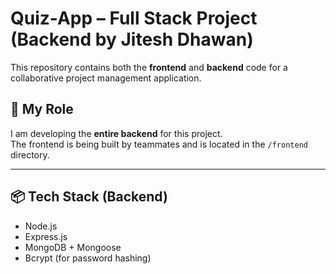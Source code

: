 # Quiz-App – Full Stack Project (Backend by Jitesh Dhawan)

This repository contains both the **frontend** and **backend** code for a collaborative project management application.

## 🔧 My Role

I am developing the **entire backend** for this project.  
The frontend is being built by teammates and is located in the `/frontend` directory.

---

## 📦 Tech Stack (Backend)

- Node.js
- Express.js
- MongoDB + Mongoose
- Bcrypt (for password hashing)
